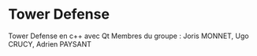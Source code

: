# Tower Defense

Tower Defense en c++ avec Qt
Membres du groupe :  Joris MONNET, Ugo CRUCY, Adrien PAYSANT